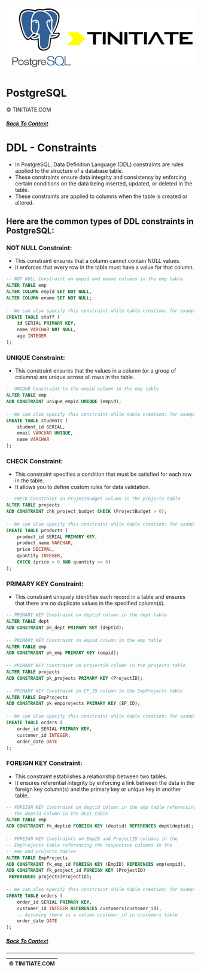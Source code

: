 ![PostgreSQL Tinitiate Image](postgresql_tinitiate.png)

# PostgreSQL
&copy; TINITIATE.COM

##### [Back To Context](./README.md)

# DDL - Constraints
* In PostgreSQL, Data Definition Language (DDL) constraints are rules applied to the structure of a database table.
* These constraints ensure data integrity and consistency by enforcing certain conditions on the data being inserted, updated, or deleted in the table.
* These constraints are applied to columns when the table is created or altered.

## Here are the common types of DDL constraints in PostgreSQL:
### NOT NULL Constraint:
* This constraint ensures that a column cannot contain NULL values.
* It enforces that every row in the table must have a value for that column.
```sql
-- NOT NULL Constraint on empid and ename columns in the emp table
ALTER TABLE emp
ALTER COLUMN empid SET NOT NULL,
ALTER COLUMN ename SET NOT NULL;

-- We can also specify this constraint while table creation; for example
CREATE TABLE staff (
    id SERIAL PRIMARY KEY,
    name VARCHAR NOT NULL,
    age INTEGER
);
```

### UNIQUE Constraint:
* This constraint ensures that the values in a column (or a group of columns) are unique across all rows in the table.
```sql
-- UNIQUE Constraint to the empid column in the emp table
ALTER TABLE emp
ADD CONSTRAINT unique_empid UNIQUE (empid);

-- We can also specify this constraint while table creation; for example
CREATE TABLE students (
    student_id SERIAL,
    email VARCHAR UNIQUE,
    name VARCHAR
);
```

### CHECK Constraint:
* This constraint specifies a condition that must be satisfied for each row in the table.
* It allows you to define custom rules for data validation.
```sql
-- CHECK Constraint on ProjectBudget column in the projects table
ALTER TABLE projects
ADD CONSTRAINT chk_project_budget CHECK (ProjectBudget > 0);

-- We can also specify this constraint while table creation; for example
CREATE TABLE products (
    product_id SERIAL PRIMARY KEY,
    product_name VARCHAR,
    price DECIMAL,
    quantity INTEGER,
    CHECK (price > 0 AND quantity >= 0)
);
```

### PRIMARY KEY Constraint:
* This constraint uniquely identifies each record in a table and ensures that there are no duplicate values in the specified column(s).
```sql
-- PRIMARY KEY Constraint on deptid column in the dept table
ALTER TABLE dept
ADD CONSTRAINT pk_dept PRIMARY KEY (deptid);

-- PRIMARY KEY Constraint on empid column in the emp table
ALTER TABLE emp 
ADD CONSTRAINT pk_emp PRIMARY KEY (empid);

-- PRIMARY KEY Constraint on projectid column in the projects table
ALTER TABLE projects 
ADD CONSTRAINT pk_projects PRIMARY KEY (ProjectID);

-- PRIMARY KEY Constraint on EP_ID column in the EmpProjects table
ALTER TABLE EmpProjects
ADD CONSTRAINT pk_empprojects PRIMARY KEY (EP_ID);

-- We can also specify this constraint while table creation; for example
CREATE TABLE orders (
    order_id SERIAL PRIMARY KEY,
    customer_id INTEGER,
    order_date DATE
);
```

### FOREIGN KEY Constraint:
* This constraint establishes a relationship between two tables.
* It ensures referential integrity by enforcing a link between the data in the foreign key column(s) and the primary key or unique key in another table.
```sql
-- FOREIGN KEY Constraint on deptid column in the emp table referencing
-- the deptid column in the dept table
ALTER TABLE emp
ADD CONSTRAINT fk_deptid FOREIGN KEY (deptid) REFERENCES dept(deptid);

-- FOREIGN KEY Constraints on EmpID and ProjectID columns in the
-- EmpProjects table referencing the respective columns in the
-- emp and projects tables
ALTER TABLE EmpProjects
ADD CONSTRAINT fk_emp_id FOREIGN KEY (EmpID) REFERENCES emp(empid),
ADD CONSTRAINT fk_project_id FOREIGN KEY (ProjectID)
 REFERENCES projects(ProjectID);

-- We can also specify this constraint while table creation; for example
CREATE TABLE orders (
    order_id SERIAL PRIMARY KEY,
    customer_id INTEGER REFERENCES customers(customer_id),
    -- Assuming there is a column customer_id in customers table
    order_date DATE
);
```

##### [Back To Context](./README.md)
***
| &copy; TINITIATE.COM |
|----------------------|